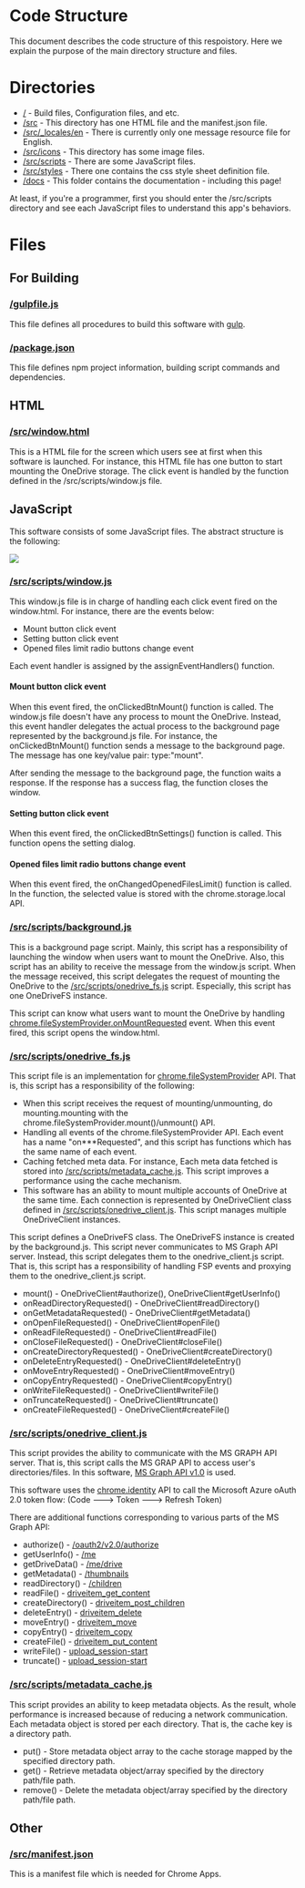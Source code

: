 # Code Structure

This document describes the code structure of this respoistory.  Here we explain the purpose of the main directory structure and files.

# Directories

* [/](https://github.com/rooey/chromeos-filesystem-onedrive) - Build files, Configuration files, and etc.
* [/src](https://github.com/rooey/chromeos-filesystem-onedrive/tree/master/src) - This directory has one HTML file and the manifest.json file.
* [/src/_locales/en](https://github.com/rooey/chromeos-filesystem-onedrive/tree/master/src/_locales/en) - There is currently only one message resource file for English.
* [/src/icons](https://github.com/rooey/chromeos-filesystem-onedrive/tree/master/src/icons) - This directory has some image files.
* [/src/scripts](https://github.com/rooey/chromeos-filesystem-onedrive/tree/master/src/scripts) - There are some JavaScript files.
* [/src/styles](https://github.com/rooey/chromeos-filesystem-onedrive/tree/master/src/styles) - There one contains the css style sheet definition file.
* [/docs](https://github.com/rooey/chromeos-filesystem-onedrive/tree/master/docs) - This folder contains the documentation - including this page!

At least, if you're a programmer, first you should enter the /src/scripts directory and see each JavaScript files to understand this app's behaviors.

# Files

## For Building

### [/gulpfile.js](https://github.com/rooey/chromeos-filesystem-onedrive/blob/master/gulpfile.js)

This file defines all procedures to build this software with [gulp](https://gulpjs.com/).

### [/package.json](https://github.com/rooey/chromeos-filesystem-onedrive/blob/master/package.json)

This file defines npm project information, building script commands and dependencies.

## HTML

### [/src/window.html](https://github.com/rooey/chromeos-filesystem-onedrive/blob/master/src/window.html)

This is a HTML file for the screen which users see at first when this software is launched. For instance, this HTML file has one button to start mounting the OneDrive storage. The click event is handled by the function defined in the /src/scripts/window.js file.

## JavaScript

This software consists of some JavaScript files. The abstract structure is the following:

<img src="https://raw.githubusercontent.com/rooey/chromeos-filesystem-onedrive/master/docs/code_structure.png">

### [/src/scripts/window.js](https://github.com/rooey/chromeos-filesystem-onedrive/blob/master/src/scripts/window.js)

This window.js file is in charge of handling each click event fired on the window.html. For instance, there are the events below:

* Mount button click event
* Setting button click event
* Opened files limit radio buttons change event

Each event handler is assigned by the assignEventHandlers() function.

#### Mount button click event

When this event fired, the onClickedBtnMount() function is called. The window.js file doesn't have any process to mount the OneDrive. Instead, this event handler delegates the actual process to the background page represented by the background.js file. For instance, the onClickedBtnMount() function sends a message to the background page. The message has one key/value pair: type:"mount".

After sending the message to the background page, the function waits a response. If the response has a success flag, the function closes the window.

#### Setting button click event

When this event fired, the onClickedBtnSettings() function is called. This function opens the setting dialog.

#### Opened files limit radio buttons change event

When this event fired, the onChangedOpenedFilesLimit() function is called. In the function, the selected value is stored with the chrome.storage.local API.

### [/src/scripts/background.js](https://github.com/rooey/chromeos-filesystem-onedrive/blob/master/src/scripts/background.js)

This is a background page script. Mainly, this script has a responsibility of launching the window when users want to mount the OneDrive. Also, this script has an ability to receive the message from the window.js script. When the message received, this script delegates the request of mounting the OneDrive to the [/src/scripts/onedrive_fs.js](https://github.com/rooey/chromeos-filesystem-onedrive/blob/master/src/scripts/onedrive_fs.js) script. Especially, this script has one OneDriveFS instance.

This script can know what users want to mount the OneDrive by handling [chrome.fileSystemProvider.onMountRequested](https://developer.chrome.com/extensions/fileSystemProvider#event-onMountRequested) event. When this event fired, this script opens the window.html.

### [/src/scripts/onedrive_fs.js](https://github.com/rooey/chromeos-filesystem-onedrive/blob/master/src/scripts/onedrive_fs.js)

This script file is an implementation for [chrome.fileSystemProvider](https://developer.chrome.com/apps/fileSystemProvider) API. That is, this script has a responsibility of the following:

* When this script receives the request of mounting/unmounting, do mounting.mounting with the chrome.fileSystemProvider.mount()/unmount() API.
* Handling all events of the chrome.fileSystemProvider API. Each event has a name "on\***Requested", and this script has functions which has the same name of each event.
* Caching fetched meta data. For instance, Each meta data fetched is stored into [/src/scripts/metadata_cache.js](https://github.com/rooey/chromeos-filesystem-onedrive/blob/master/src/scripts/metadata_cache.js). This script improves a performance using the cache mechanism.
* This software has an ability to mount multiple accounts of OneDrive at the same time. Each connection is represented by OneDriveClient class defined in [/src/scripts/onedrive_client.js](https://github.com/rooey/chromeos-filesystem-onedrive/blob/master/src/scripts/onedrive_client.js). This script manages multiple OneDriveClient instances.

This script defines a OneDriveFS class. The OneDriveFS instance is created by the background.js. This script never communicates to MS Graph API server. Instead, this script delegates them to the onedrive_client.js script. That is, this script has a responsibility of handling FSP events and proxying them to the onedrive_client.js script.

* mount() - OneDriveClient#authorize(), OneDriveClient#getUserInfo()
* onReadDirectoryRequested() - OneDriveClient#readDirectory()
* onGetMetadataRequested() - OneDriveClient#getMetadata()
* onOpenFileRequested() - OneDriveClient#openFile()
* onReadFileRequested() - OneDriveClient#readFile()
* onCloseFileRequested() - OneDriveClient#closeFile()
* onCreateDirectoryRequested() - OneDriveClient#createDirectory()
* onDeleteEntryRequested() - OneDriveClient#deleteEntry()
* onMoveEntryRequested() - OneDriveClient#moveEntry()
* onCopyEntryRequested() - OneDriveClient#copyEntry()
* onWriteFileRequested() - OneDriveClient#writeFile()
* onTruncateRequested() - OneDriveClient#truncate()
* onCreateFileRequested() - OneDriveClient#createFile()

### [/src/scripts/onedrive_client.js](https://github.com/rooey/chromeos-filesystem-onedrive/blob/master/src/scripts/onedrive_client.js)

This script provides the ability to communicate with the MS GRAPH API server. That is, this script calls the MS GRAP API to access user's directories/files. In this software, [MS Graph API v1.0](https://docs.microsoft.com/en-us/graph/api/overview?view=graph-rest-1.0) is used.

This software uses the [chrome.identity](https://developer.chrome.com/extensions/identity) API to call the Microsoft Azure oAuth 2.0 token flow: (Code ---> Token ---> Refresh Token)

There are additional functions corresponding to various parts of the MS Graph API:

* authorize() - [/oauth2/v2.0/authorize](https://docs.microsoft.com/en-us/graph/auth-overview)
* getUserInfo() - [/me](https://docs.microsoft.com/en-us/graph/api/user-get?view=graph-rest-1.0)
* getDriveData() - [/me/drive](https://docs.microsoft.com/en-us/graph/api/drive-get?view=graph-rest-1.0)
* getMetadata() - [/thumbnails](https://docs.microsoft.com/en-us/onedrive/developer/rest-api/api/driveitem_list_thumbnails?view=odsp-graph-online)
* readDirectory() - [/children](https://docs.microsoft.com/en-us/onedrive/developer/rest-api/api/driveitem_list_children?view=odsp-graph-online)
* readFile() - [driveitem_get_content](https://docs.microsoft.com/en-us/onedrive/developer/rest-api/api/driveitem_get_content?view=odsp-graph-online)
* createDirectory() - [driveitem_post_children](https://docs.microsoft.com/en-us/onedrive/developer/rest-api/api/driveitem_post_children?view=odsp-graph-online)
* deleteEntry() - [driveitem_delete](https://docs.microsoft.com/en-us/onedrive/developer/rest-api/api/driveitem_delete?view=odsp-graph-online)
* moveEntry() - [driveitem_move](https://docs.microsoft.com/en-us/onedrive/developer/rest-api/api/driveitem_move?view=odsp-graph-online)
* copyEntry() - [driveitem_copy](https://docs.microsoft.com/en-us/onedrive/developer/rest-api/api/driveitem_copy?view=odsp-graph-online)
* createFile() - [driveitem_put_content](https://docs.microsoft.com/en-us/onedrive/developer/rest-api/api/driveitem_put_content?view=odsp-graph-online)
* writeFile() - [upload_session-start](https://docs.microsoft.com/en-us/onedrive/developer/rest-api/api/driveitem_createuploadsession?view=odsp-graph-online)
* truncate() - [upload_session-start](https://docs.microsoft.com/en-us/onedrive/developer/rest-api/api/driveitem_createuploadsession?view=odsp-graph-online)

### [/src/scripts/metadata_cache.js](https://github.com/rooey/chromeos-filesystem-onedrive/blob/master/src/scripts/metadata_cache.js)

This script provides an ability to keep metadata objects. As the result, whole performance is increased because of reducing a network communication. Each metadata object is stored per each directory. That is, the cache key is a directory path.

* put() - Store metadata object array to the cache storage mapped by the specified directory path.
* get() - Retrieve metadata object/array specified by the directory path/file path.
* remove() - Delete the metadata object/array specified by the directory path/file path.

## Other

### [/src/manifest.json](https://github.com/rooey/chromeos-filesystem-onedrive/blob/master/src/manifest.json)

This is a manifest file which is needed for Chrome Apps.
